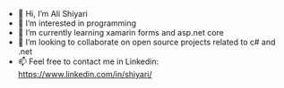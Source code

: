 - 👋 Hi, I’m Ali Shiyari
- 👀 I’m interested in programming 
- 🌱 I’m currently learning xamarin forms and asp.net core
- 💞️ I’m looking to collaborate on open source projects related to c# and .net
- 📫 Feel free to contact me in Linkedin: https://www.linkedin.com/in/shiyari/

<!---
A2shiyari/A2shiyari is a ✨ special ✨ repository because its `README.md` (this file) appears on your GitHub profile.
You can click the Preview link to take a look at your changes.
--->
